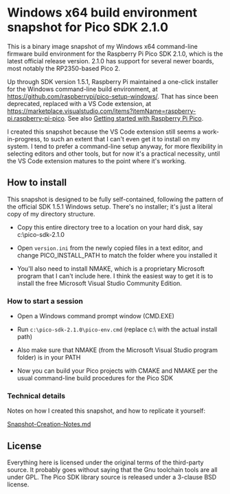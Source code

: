 # Windows x64 build environment snapshot for Pico SDK 2.1.0

This is a binary image snapshot of my Windows x64 command-line
firmware build environment for the Raspberry Pi Pico SDK 2.1.0,
which is the latest official release version.  2.1.0 has support
for several newer boards, most notably the RP2350-based Pico 2.

Up through SDK version 1.5.1, Raspberry Pi maintained a one-click
installer for the Windows command-line build environment, at
https://github.com/raspberrypi/pico-setup-windows/.  That has 
since been deprecated, replaced with a VS Code extension, at
https://marketplace.visualstudio.com/items?itemName=raspberry-pi.raspberry-pi-pico.
See also [Getting started with Raspberry Pi Pico](https://datasheets.raspberrypi.com/pico/getting-started-with-pico.pdf).

I created this snapshot because the VS Code extension still seems a
work-in-progress, to such an extent that I can't even get it to
install on my system.  I tend to prefer a command-line setup anyway,
for more flexibility in selecting editors and other tools, but for now
it's a practical necessity, until the VS Code extension matures to the
point where it's working.

## How to install

This snapshot is designed to be fully self-contained, following the
pattern of the official SDK 1.5.1 Windows setup.  There's no
installer; it's just a literal copy of my directory structure.

* Copy this entire directory tree to a location on your hard disk, say c:\pico-sdk-2.1.0

* Open `version.ini` from the newly copied files in a text editor, and change PICO_INSTALL_PATH to match the folder where you installed it

* You'll also need to install NMAKE, which is a proprietary Microsoft program that I can't include here.
  I think the easiest way to get it is to install the free Microsoft Visual Studio Community Edition.


### How to start a session

* Open a Windows command prompt window (CMD.EXE)

* Run `c:\pico-sdk-2.1.0\pico-env.cmd` (replace c:\ with the actual install path)

* Also make sure that NMAKE (from the Microsoft Visual Studio program folder) is in your PATH

* Now you can build your Pico projects with CMAKE and NMAKE per the usual command-line build procedures for the Pico SDK


### Technical details

Notes on how I created this snapshot, and how to replicate it yourself:

[Snapshot-Creation-Notes.md](Snapshot-Creation-Notes.md)

## License

Everything here is licensed under the original terms of the third-party source.
It probably goes without saying that the Gnu toolchain tools are all under GPL.
The Pico SDK library source is released under a 3-clause BSD license.


